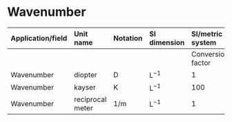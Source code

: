 # Wavenumber

| Application/field | Unit name | Notation | SI dimension | SI/metric system |  | English/US system |  |
| :--- | :--- | :--- | :--- | :--- | :--- | :--- | :--- |
|  |  |  |  | Conversion factor | Unit | Conversion factor | Unit |
| Wavenumber | diopter | D | $\mathrm{L}^{-1}$ | 1 | $1 / \mathrm{m}$ |  |  |
| Wavenumber | kayser | K | $\mathrm{L}^{-1}$ | 100 | $1 / \mathrm{m}$ |  |  |
| Wavenumber | reciprocal meter | 1/m | $\mathrm{L}^{-1}$ | 1 | $1 / \mathrm{m}$ |  |  |
